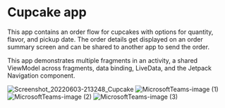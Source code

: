 Cupcake app
=================================

This app contains an order flow for cupcakes with options for quantity, flavor, and pickup date.
The order details get displayed on an order summary screen and can be shared to another app to
send the order.

This app demonstrates multiple fragments in an activity, a shared ViewModel across fragments,
data binding, LiveData, and the Jetpack Navigation component.

![Screenshot_20220603-213248_Cupcake](https://user-images.githubusercontent.com/85802553/171904211-e7e3399d-0788-4868-b047-0f3ab5674e2f.jpg)
![MicrosoftTeams-image (1)](https://user-images.githubusercontent.com/85802553/171904323-6c487c0a-6baf-4aa8-9575-5a771abe1d94.png)
![MicrosoftTeams-image (2)](https://user-images.githubusercontent.com/85802553/171904378-9403b57f-c58a-4243-b8c8-c3723dee094e.png)
![MicrosoftTeams-image (3)](https://user-images.githubusercontent.com/85802553/171904413-60fdb64e-34f2-4833-87b5-1d1730c49912.png)
